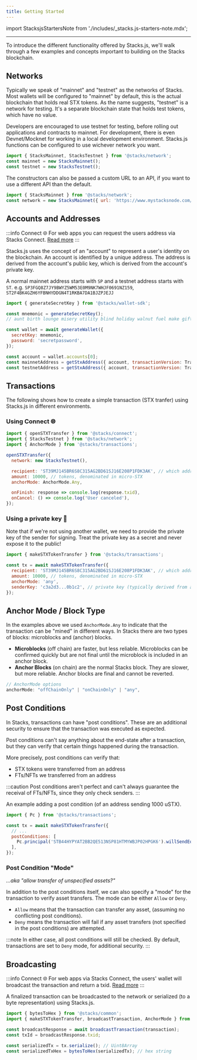 ```yaml
---
title: Getting Started
---
```


import StacksjsStartersNote from './includes/\_stacks.js-starters-note.mdx';

<StacksjsStartersNote/>

---

To introduce the different functionality offered by Stacks.js, we'll walk through a few examples and concepts important to building on the Stacks blockchain.

## Networks

Typically we speak of "mainnet" and "testnet" as the networks of Stacks. Most wallets will be configured to "mainnet" by default, this is the actual blockchain that holds real STX tokens.
As the name suggests, "testnet" is a network for testing.
It's a separate blockchain state that holds test tokens, which have no value.

Developers are encouraged to use testnet for testing, before rolling out applications and contracts to mainnet.
For development, there is even Devnet/Mocknet for working in a local development environment.
Stacks.js functions can be configured to use wichever network you want.

```js
import { StacksMainnet, StacksTestnet } from '@stacks/network';
const mainnet = new StacksMainnet();
const testnet = new StacksTestnet();
```

The constructors can also be passed a custom URL to an API, if you want to use a different API than the default.

```js
import { StacksMainnet } from '@stacks/network';
const network = new StacksMainnet({ url: 'https://www.mystacksnode.com/' });
```

## Accounts and Addresses

:::info Connect 🌐
For web apps you can request the users address via Stacks Connect. [Read more](https://connect.stacks.js.org/modules/_stacks_connect#quotconnectquot-aka-authentication-showconnect)
:::

Stacks.js uses the concept of an "account" to represent a user's identity on the blockchain. An account is identified by a unique address. The address is derived from the account's public key, which is derived from the account's private key.

A normal mainnet address starts with `SP` and a testnet address starts with `ST`.
e.g. `SP3FGQ8Z7JY9BWYZ5WM53E0M9NK7WHJF0691NZ159`, `ST2F4BK4GZH6YFBNHYDDGN4T1RKBA7DA1BJZPJEJJ`

```js
import { generateSecretKey } from '@stacks/wallet-sdk';

const mnemonic = generateSecretKey();
// aunt birth lounge misery utility blind holiday walnut fuel make gift parent gap picnic exact various express sphere family nerve oil drill engage youth

const wallet = await generateWallet({
  secretKey: mnemonic,
  password: 'secretpassword',
});

const account = wallet.accounts[0];
const mainnetAddress = getStxAddress({ account, transactionVersion: TransactionVersion.Mainnet });
const testnetAddress = getStxAddress({ account, transactionVersion: TransactionVersion.Testnet });
```

## Transactions

The following shows how to create a simple transaction (STX tranfer) using Stacks.js in different environments.

### Using Connect 🌐

```js
import { openSTXTransfer } from '@stacks/connect';
import { StacksTestnet } from '@stacks/network';
import { AnchorMode } from '@stacks/transactions';

openSTXTransfer({
  network: new StacksTestnet(),

  recipient: 'ST39MJ145BR6S8C315AG2BD61SJ16E208P1FDK3AK', // which address we are sending to
  amount: 10000, // tokens, denominated in micro-STX
  anchorMode: AnchorMode.Any,

  onFinish: response => console.log(response.txid),
  onCancel: () => console.log('User canceled'),
});
```

### Using a private key 🔑

Note that if we're not using another wallet, we need to provide the private key of the sender for signing.
Treat the private key as a secret and never expose it to the public!

```js
import { makeSTXTokenTransfer } from '@stacks/transactions';

const tx = await makeSTXTokenTransfer({
  recipient: 'ST39MJ145BR6S8C315AG2BD61SJ16E208P1FDK3AK', // which address we are sending to
  amount: 10000, // tokens, denominated in micro-STX
  anchorMode: 'any',
  senderKey: 'c3a2d3...0b1c2', // private key (typically derived from a mnemonic)
});
```

## Anchor Mode / Block Type

In the examples above we used `AnchorMode.Any` to indicate that the transaction can be "mined" in different ways.
In Stacks there are two types of blocks: microblocks and (anchor) blocks.

- **Microblocks** (off chain) are faster, but less reliable. Microblocks can be confirmed quickly but are not final until the microblock is included in an anchor block.
- **Anchor Blocks** (on chain) are the normal Stacks block. They are slower, but more reliable. Anchor blocks are final and cannot be reverted.

<!-- todo: Read more about how decentralized blocks works -->

```js
// AnchorMode options
anchorMode: "offChainOnly" | "onChainOnly" | "any",
```

## Post Conditions

In Stacks, transactions can have "post conditions".
These are an additional security to ensure that the transaction was executed as expected.

Post conditions can't say anything about the end-state after a transaction, but they can verify that certain things happened during the transaction.

More precisely, post conditions can verify that:

- STX tokens were transferred from an address
- FTs/NFTs we transferred from an address

:::caution
Post conditions aren't perfect and can't always guarantee the receival of FTs/NFTs, since they only check senders.
:::

An example adding a post condition (of an address sending 1000 uSTX).

```js
import { Pc } from '@stacks/transactions';

const tx = await makeSTXTokenTransfer({
  // ...
  postConditions: [
    Pc.principal('STB44HYPYAT2BB2QE513NSP81HTMYWBJP02HPGK6').willSendEq(1000).ustx(),
  ],
});
```

### Post Condition "Mode"

_...aka "allow transfer of unspecified assets?"_

In addition to the post conditions itself, we can also specify a "mode" for the transaction to verify asset transfers.
The mode can be either `Allow` or `Deny`.

- `Allow` means that the transaction can transfer any asset, (assuming no conflicting post conditions).
- `Deny` means the transaction will fail if any asset transfers (not specified in the post conditions) are attempted.

:::note
In either case, all post conditions will still be checked.
By default, transactions are set to `Deny` mode, for additional security.
:::

## Broadcasting

:::info Connect 🌐
For web apps via Stacks Connect, the users' wallet will broadcast the transaction and return a txid.
[Read more](https://connect.stacks.js.org/modules/_stacks_connect)
:::

A finalized transaction can be broadcasted to the network or serialized (to a byte representation) using Stacks.js.

```js
import { bytesToHex } from '@stacks/common';
import { makeSTXTokenTransfer, broadcastTransaction, AnchorMode } from '@stacks/transactions';

const broadcastResponse = await broadcastTransaction(transaction);
const txId = broadcastResponse.txid;

const serializedTx = tx.serialize(); // Uint8Array
const serializedTxHex = bytesToHex(serializedTx); // hex string
```
